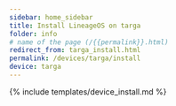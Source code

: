 ```yaml
---
sidebar: home_sidebar
title: Install LineageOS on targa
folder: info
# name of the page (/{{permalink}}.html)
redirect_from: targa_install.html
permalink: /devices/targa/install
device: targa
---
```

{% include templates/device_install.md %}
